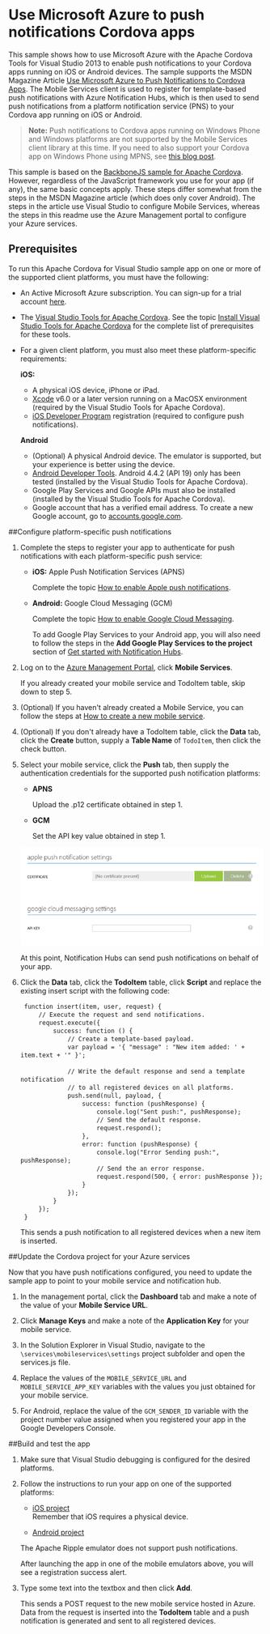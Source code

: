 # Use Microsoft Azure to push notifications Cordova apps

This sample shows how to use Microsoft Azure with the Apache Cordova Tools for Visual Studio 2013 to enable push notifications to your Cordova apps running on iOS or Android devices. The sample supports the MSDN Magazine Article [Use Microsoft Azure to Push Notifications to Cordova Apps](http://aka.ms/yh3uh5). The  Mobile Services client is used to register for template-based push notifications with Azure Notification Hubs, which is then used to send push notifications from a platform notification service (PNS) to your Cordova app running on iOS or Android. 

>**Note:** Push notifications to Cordova apps running on Windows Phone and Windows platforms are not supported by the Mobile Services client library at this time. If you need to also support your Cordova app on Windows Phone using MPNS, see [this blog post](http://aka.ms/r197ab).

This sample is based on the [BackboneJS sample for Apache Cordova](http://aka.ms/sffl1f). However, regardless of the JavaScript framework you use for your app (if any), the same basic concepts apply. These steps differ somewhat from the steps in the MSDN Magazine article (which does only cover Android). The steps in the article use Visual Studio to configure Mobile Services, whereas the steps in this readme use the Azure Management portal to configure your Azure services.

## Prerequisites 
To run this Apache Cordova for Visual Studio sample app on one or more of the supported client platforms, you must have the following:

+ An Active Microsoft Azure subscription. You can sign-up for a trial account [here](http://www.windowsazure.com/en-us/pricing/free-trial/).
+ The [Visual Studio Tools for Apache Cordova](http://go.microsoft.com/fwlink/p/?LinkId=397606). See the topic  [Install Visual Studio Tools for Apache Cordova](http://msdn.microsoft.com/en-us/library/dn757054.aspx) for the complete list of prerequisites for these tools. 
+ For a given client platform, you must also meet these platform-specific requirements:

	**iOS:**
	+ A physical iOS device, iPhone or iPad.
	+ [Xcode](https://go.microsoft.com/fwLink/p/?LinkID=266532) v6.0 or a later version running on a MacOSX environment (required by the Visual Studio Tools for Apache Cordova).
	+ [iOS Developer Program](https://developer.apple.com/programs/ios/develop.html) registration (required to configure push notifications).

	**Android**
	+ (Optional) A physical Android device. The emulator is supported, but your experience is better using the device.
	+ [Android Developer Tools](). Android 4.4.2 (API 19) only has been tested (installed by the Visual Studio Tools for Apache Cordova).
	+ Google Play Services and Google APIs must also be installed (installed by the Visual Studio Tools for Apache Cordova).
	+ Google account that has a verified email address. To create a new Google account, go to <a href="http://go.microsoft.com/fwlink/p/?linkid=268302&clcid=0x409" target="_blank">accounts.google.com</a>.


##Configure platform-specific push notifications 

1. Complete the steps to register your app to authenticate for push notifications with each platform-specific push service:

	+ **iOS:** Apple Push Notification Services (APNS)
	
		Complete the topic [How to enable Apple push notifications](http://azure.microsoft.com/en-us/documentation/articles/mobile-services-how-to-enable-apple-push-notifications/).

	+ **Android:** Google Cloud Messaging (GCM)

		Complete the topic [How to enable Google Cloud Messaging](http://azure.microsoft.com/en-us/documentation/articles/mobile-services-how-to-enable-google-cloud-messaging/). 
		
		To add Google Play Services to your Android app, you will also need to follow the steps in the **Add Google Play Services to the project** section of [Get started with Notification Hubs](http://azure.microsoft.com/en-us/documentation/articles/notification-hubs-android-get-started/).
		
2. Log on to the [Azure Management Portal](https://manage.windowsazure.com/), click **Mobile Services**. 

	If you already created your mobile service and TodoItem table, skip down to step 5.

3. (Optional) If you haven't already created a Mobile Service, you can follow the steps at [How to create a new mobile service](http://azure.microsoft.com/en-us/documentation/articles/mobile-services-how-to-create-new-service/). 

4. (Optional) If you don't already have a TodoItem table, click the **Data** tab, click the **Create** button, supply a **Table Name** of `TodoItem`, then click the check button.
 
5. Select your mobile service, click the **Push** tab, then supply the authentication credentials for the supported push notification platforms:

	+ **APNS**
		
		Upload the .p12 certificate obtained in step 1. 


	+ **GCM**
			
		Set the API key value obtained in step 1. 

	![PNS registration in the Azure portal](./register_pns_credentials_azure_portal.png) 
 
	At this point, Notification Hubs can send push notifications on behalf of your app.

6. Click the **Data** tab, click the **TodoItem** table, click **Script** and replace the existing insert script with the following code:

		function insert(item, user, request) {
		    // Execute the request and send notifications.
		    request.execute({
		        success: function () {
		            // Create a template-based payload.
		            var payload = '{ "message" : "New item added: ' + item.text + '" }';
		
		            // Write the default response and send a template notification
		            // to all registered devices on all platforms.            
		            push.send(null, payload, {
		                success: function (pushResponse) {
		                    console.log("Sent push:", pushResponse);
		                    // Send the default response.
		                    request.respond();
		                },
		                error: function (pushResponse) {
		                    console.log("Error Sending push:", pushResponse);
		                    // Send the an error response.
		                    request.respond(500, { error: pushResponse });
		                }
		            });
		        }
		    });
		}


	This sends a push notification to all registered devices when a new item is inserted. 
		
 
##Update the Cordova project for your Azure services

Now that you have push notifications configured, you need to update the sample app to point to your mobile service and notification hub.

1. In the management portal, click the **Dashboard** tab and make a note of the value of your **Mobile Service URL**.

2. Click **Manage Keys** and make a note of the **Application Key** for your mobile service. 

3. In the Solution Explorer in Visual Studio, navigate to the `\services\mobileservices\settings` project subfolder and open the services.js file.

5. Replace the values of the `MOBILE_SERVICE_URL` and `MOBILE_SERVICE_APP_KEY` variables with the values you just obtained for your mobile service.

6. For Android, replace the value of the `GCM_SENDER_ID` variable with the project number value assigned when you registered your app in the Google Developers Console.

##Build and test the app

1. Make sure that Visual Studio debugging is configured for the desired platforms.

2. Follow the instructions to run your app on one of the supported platforms:
 
	+ [iOS project](http://msdn.microsoft.com/en-us/library/dn757056.aspx#iOSDevice)<br/>Remember that iOS requires a physical device.

	+ [Android project](http://msdn.microsoft.com/en-us/library/dn757059.aspx)
	
    The Apache Ripple emulator does not support push notifications.
			
	After launching the app in one of the mobile emulators above, you will see a registration success alert. 

6. Type some text into the textbox and then click **Add**.

	This sends a POST request to the new mobile service hosted in Azure. Data from the request is inserted into the **TodoItem** table and a push notification is generated and sent to all registered devices. 

[Create a new mobile service]: http://azure.microsoft.com/en-us/documentation/articles/mobile-services-how-to-create-new-service/
